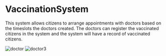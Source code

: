 # VaccinationSystem
This system allows citizens to arrange appointments with doctors based on the timeslots the doctors created. The doctors can register the vaccinated citizens in the system and the system will have a record of vaccinated citizens.

![doctor](https://user-images.githubusercontent.com/118050744/211285064-f76a1993-c85e-490d-9c9d-5b5548c82691.png)
![doctor3](https://user-images.githubusercontent.com/118050744/211285095-ae4c0208-6a5f-4803-9b59-05e119a06545.jpg)
